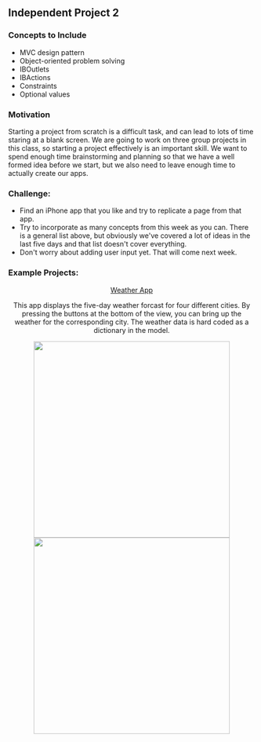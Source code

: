 ## Independent Project 2

### Concepts to Include
- MVC design pattern
- Object-oriented problem solving
- IBOutlets
- IBActions
- Constraints
- Optional values

### Motivation
Starting a project from scratch is a difficult task, and can lead to lots of time staring at a blank screen. We are going to work on three group projects in this class, so starting a project effectively is an important skill. We want to spend enough time brainstorming and planning so that we have a well formed idea before we start, but we also need to leave enough time to actually create our apps.

### Challenge:
- Find an iPhone app that you like and try to replicate a page from that app.
- Try to incorporate as many concepts from this week as you can. There is a general list above, but obviously we've covered a lot of ideas in the last five days and that list doesn't cover everything.
- Don't worry about adding user input yet. That will come next week.


### Example Projects:
<p align="center">
 <a href="https://github.com/upperlinecode/intro-to-swift/tree/master/day-5/WeatherApp">Weather App</a>
</p>
<p align="center">
 This app displays the five-day weather forcast for four different cities. By pressing the buttons at the bottom of the view, you can bring up the weather for the corresponding city. The weather data is hard coded as a dictionary in the model.
</p>
<p align="center">
<img src="https://github.com/upperlinecode/intro-to-swift/blob/master/day-5/images/weather-nyc.png?raw=true" height="400px" hspace="20">
 <img src="https://github.com/upperlinecode/intro-to-swift/blob/master/day-5/images/weather-pittsburgh.png?raw=true" height="400px" hspace="20">
</p>
